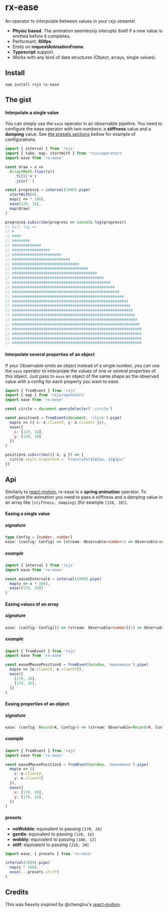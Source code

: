 # rx-ease

An operator to interpolate between values in your rxjs streams!

- **Physic based**. The animation seemlessly interupts itself if a new value is emitted before it completes.
- Performant, **60fps**.
- Emits on **requestAnimationFrame**.
- **Typescript** support.
- Works with any kind of data structures (Object, arrays, single values).

## Install

```
npm install rxjs rx-ease
```

## The gist

#### Interpolate a single value

You can simply use the `ease` operator in an observable pipeline. You need to configure the ease operator with two numbers: a **stiffness** value and a **damping** value. See [the presets sections](https://github.com/gvergnaud/rx-ease#presets) bellow for example of configurations.


```js
import { interval } from 'rxjs'
import { take, map, startWith } from 'rxjs/operators'
import ease from 'rx-ease'

const draw = x =>
  Array(Math.floor(x))
    .fill('#')
    .join('')

const progress$ = interval(1000).pipe(
  startWith(0),
  map(i => * 100),
  ease(120, 18),
  map(draw)
)

progress$.subscribe(progress => console.log(progress))
// will log =>
// #
// ####
// ########
// #############
// #################
// ######################
// ##########################
// ##############################
// ##################################
// ######################################
// #########################################
// ############################################
// ##############################################
// ################################################
// ##################################################
// ####################################################
// #####################################################
// ######################################################
// #######################################################
// ########################################################
// #########################################################
// ##########################################################
// ##########################################################
// ##########################################################
// ##########################################################
```

#### Interpolate several properties of an object

If your Observable emits an object instead of a single number, you can use the `ease` operator to interpolate the values of one or several properties of this object. Just pass to `ease` an object of the same shape as the observed value with a config for each property you want to ease.

```js
import { fromEvent } from 'rxjs'
import { map } from 'rxjs/operators'
import ease from 'rx-ease'

const circle = document.querySelector('.circle')

const position$ = fromEvent(document, 'click').pipe(
  map(e => ({ x: e.clientX, y: e.clientY })),
  ease({
    x: [120, 18],
    y: [120, 18]
  })
)

position$.subscribe(({ x, y }) => {
  circle.style.transform = `translate(${x}px, ${y}px)`
})
```

## Api

Similarly to [react-motion](https://github.com/chenglou/react-motion), rx-ease is a **spring animation** operator. To configure the animation you need to pass a stiffness and a damping value in an array like `[stiffness, damping]` (for example `[120, 18]`).



#### Easing a single value

##### signature

```ts
type Config = [number, number]
ease: (config: Config) => (stream: Observable<number>) => Observable<number>
```

##### example

```js
import { interval } from 'rxjs'
import ease from 'rx-ease'

const easedInterval$ = interval(1000).pipe(
  map(x => x * 100),
  ease([170, 26])
)
```


#### Easing values of an array

##### signature

```ts
ease: (config: Config[]) => (stream: Observable<number[]>) => Observable<number[]>
```

##### example

```js
import { fromEvent } from 'rxjs'
import ease from 'rx-ease'

const easedMousePosition$ = fromEvent(window, 'mousemove').pipe(
  map(e => [e.clientX, e.clientY]),
  ease([
    [170, 26],
    [170, 26],
  ])
)
```

#### Easing properties of an object

##### signature

```ts
ease: (config: Record<K, Config>) => (stream: Observable<Record<K, Config>>) => Observable<Record<K, Config>>
```

##### example

```js
import { fromEvent } from 'rxjs'
import ease from 'rx-ease'

const easedMousePosition$ = fromEvent(window, 'mousemove').pipe(
  map(e => ({
    x: e.clientX,
    y: e.clientY]
  }),
  ease({
    x: [170, 26],
    y: [170, 26],
  })
)
```

#### presets
- **noWobble**: equivalent to passing `[170, 26]`
- **gentle**: equivalent to passing `[120, 14]`
- **wobbly**: equivalent to passing `[180, 12]`
- **stiff**: equivalent to passing `[210, 20]`

```js
import ease, { presets } from 'rx-ease'

interval(1000).pipe(
  map(x * 100),
  ease(...presets.stiff)
)
```

## Credits

This was heavily inspired by @chenglou's [react-motion](https://github.com/chenglou/react-motion).
